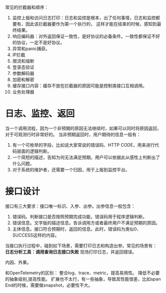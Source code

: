 常见的拦截器和顺序：
1. 监控上报和访问日志打印：日志和监控是根本，出了任何事情，日志和监控都要有，因此该拦截器要作为第一个执行的，
这样才能在结束的时候，感知到最终结果。
3. 响应编码器：对外返回保证一致性，是好协议的必备条件。一致性都保证不好的协议，一定不是好协议。
2. 异常和panic捕获。
2. IP拦截
6. 限流和熔断
5. 登录态验证
2. 参数解码器
3. 加密和解密
7. 缓存接口内容：缓存不放在拦截器的原因可能是控制类接口互相调用。
4. 业务处理器


# 日志、监控、返回
当一个调用流程，因为一个非预期的原因无法继续时，如果可以同时将原因返回，对于可观测行时非常好的。
当非预期返回时，用户期待的信息一般有：
1. 有一个可枚举的字段，比如说大家常说的错误码、HTTP CODE，用来进行代码层面的逻辑判断。
2. 一个简短的描述，告知为何无法满足预期。用户可以依据此从感性上判断出了什么问题。
3. 对于系统的维护者，还需要一个归因，用于上报到监控平台。

# 接口设计
接口有三大要求：接口唯一标识、入参、出参。出参信息一般包含：
1. 错误码。判断接口是否按照预期完成功能，错误码用于程序逻辑判断。
2. 错误信息。文字版的描述信息。告诉调用方或者最终用户不满足预期的原因。
3. 主体信息。接口符合预期时，返回的信息。此时，错误码为类似0、SUCCESS这样的内容。

当接口执行过程中，碰到如下场景，需要打印日志和构造出参。常见的场景有：
**日志分析工具：调用查询日志接口失败**
现场打印日志，并返回错误。


内因、外果。

和OpenTelemetry的区别：
整合log、trace、metric，提高易用性。
降低不必要的抽象级别,提高性能。
扩展也不太行，有一些抽象，导致其性能很差，比如span End的时候，需要做snapshot，必要性不大。
